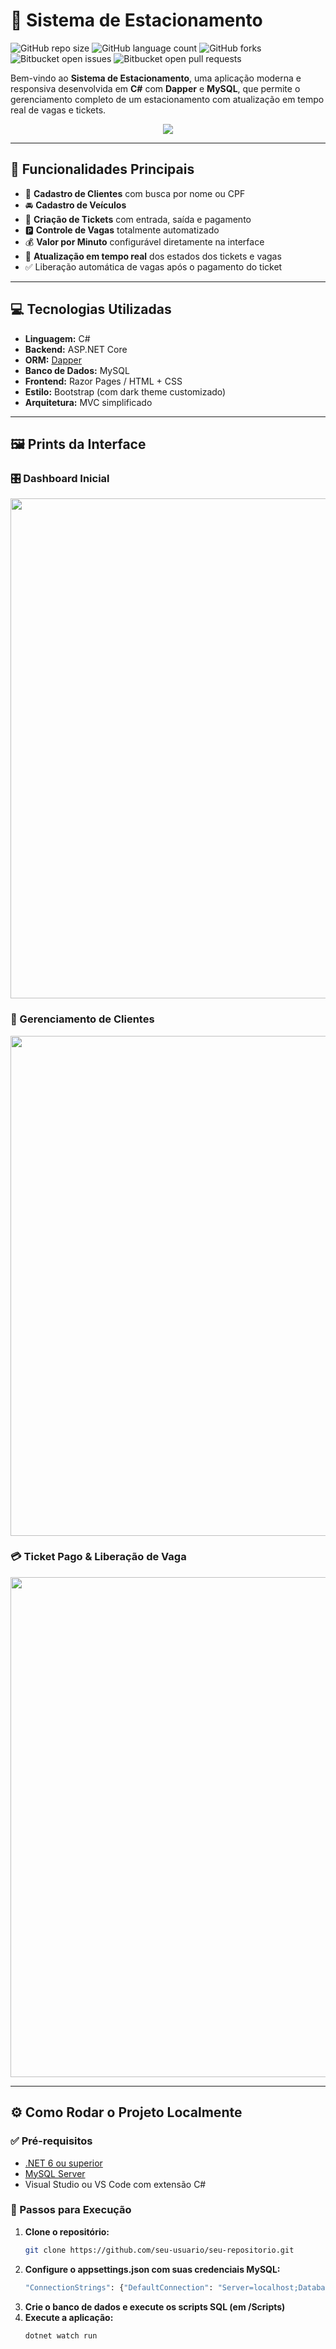 # 🚗 Sistema de Estacionamento

![GitHub repo size](https://img.shields.io/github/repo-size/Gustavo13Cs/SistemaComDapper?style=for-the-badge)
![GitHub language count](https://img.shields.io/github/languages/count/Gustavo13Cs/SistemaComDapper?style=for-the-badge)
![GitHub forks](https://img.shields.io/github/forks/Gustavo13Cs/SistemaComDapper?style=for-the-badge)
![Bitbucket open issues](https://img.shields.io/bitbucket/Gustavo13Cs/SistemaComDapper?style=for-the-badge)
![Bitbucket open pull requests](https://img.shields.io/bitbucket/pr-raw/Gustavo13Cs/SistemaComDapper?style=for-the-badge)

Bem-vindo ao **Sistema de Estacionamento**, uma aplicação moderna e responsiva desenvolvida em **C#** com **Dapper** e **MySQL**, que permite o gerenciamento completo de um estacionamento com atualização em tempo real de vagas e tickets.

<div align="center">
  <img src="https://i.ibb.co/W4d77Nyj/Projeto.png" />
</div>

---

## 📌 Funcionalidades Principais

- 👥 **Cadastro de Clientes** com busca por nome ou CPF
- 🚘 **Cadastro de Veículos**
- 🎫 **Criação de Tickets** com entrada, saída e pagamento
- 🅿️ **Controle de Vagas** totalmente automatizado
- 💰 **Valor por Minuto** configurável diretamente na interface
- 🔄 **Atualização em tempo real** dos estados dos tickets e vagas
- ✅ Liberação automática de vagas após o pagamento do ticket

---

## 💻 Tecnologias Utilizadas

- **Linguagem:** C#
- **Backend:** ASP.NET Core
- **ORM:** [Dapper](https://github.com/DapperLib/Dapper)
- **Banco de Dados:** MySQL
- **Frontend:** Razor Pages / HTML + CSS
- **Estilo:** Bootstrap (com dark theme customizado)
- **Arquitetura:** MVC simplificado

---

## 🖼️ Prints da Interface

### 🎛️ Dashboard Inicial

<img src="https://i.ibb.co/W4d77Nyj/Projeto.png" width="800"/>

### 👥 Gerenciamento de Clientes

<img src="https://i.ibb.co/fdh39rZc/PROJETO4.png" width="800"/>

### 💳 Ticket Pago & Liberação de Vaga

<img src="https://i.ibb.co/d4hhV5Nw/PROJETO5.png" width="800"/>

---

## ⚙️ Como Rodar o Projeto Localmente

### ✅ Pré-requisitos

- [.NET 6 ou superior](https://dotnet.microsoft.com/)
- [MySQL Server](https://www.mysql.com/)
- Visual Studio ou VS Code com extensão C#

### 🚀 Passos para Execução

1. **Clone o repositório:**
   ```bash
   git clone https://github.com/seu-usuario/seu-repositorio.git
   
2. **Configure o appsettings.json com suas credenciais MySQL:**
   ```bash
   "ConnectionStrings": {"DefaultConnection": "Server=localhost;Database=estacionamento;Uid=root;Pwd=senha;"}

3. **Crie o banco de dados e execute os scripts SQL (em /Scripts)**
4. **Execute a aplicação:**
   ```bash
   dotnet watch run

